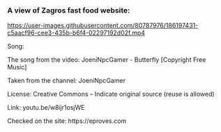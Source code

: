 ### A view of Zagros fast food website:


https://user-images.githubusercontent.com/80787976/186197431-c5aacf96-cee3-435b-b6f4-02297192d02f.mp4



<p>Song:</p>
<p>The song from the video: JoeniNpcGamer - Butterfly [Copyright Free Music]</p>
<p>Taken from the channel: JoeniNpcGamer</p>
<p>License: Creative Commons – Indicate original source (reuse is allowed)</p>
<p>Link: youtu.be/w8ijr1osjWE</p>
<p>Checked on the site: https://eproves.com</p>

